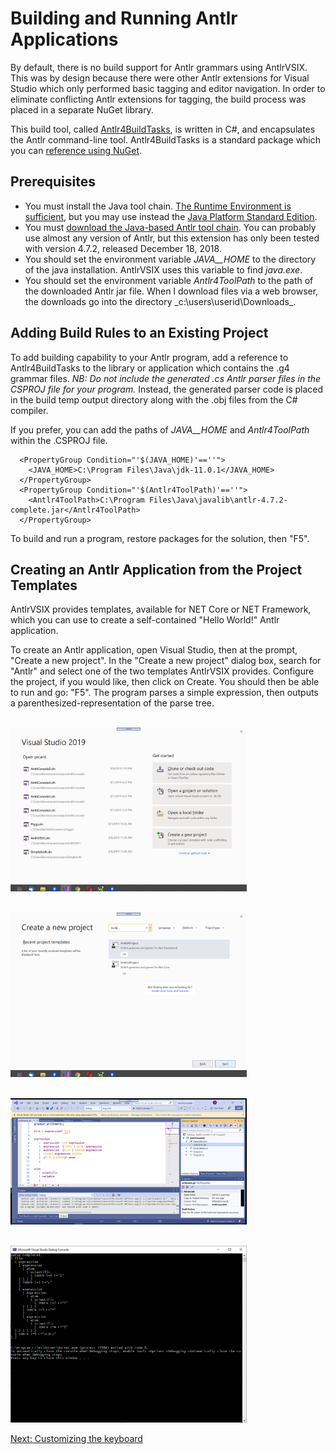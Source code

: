 # Building and Running Antlr Applications

By default, there is no build support for Antlr grammars using AntlrVSIX. This was by design
because there were other Antlr extensions for Visual Studio which only performed basic tagging
and editor navigation. In order to eliminate conflicting Antlr extensions for tagging, the
build process was placed in a separate NuGet library.

This build tool, called [Antlr4BuildTasks](https://github.com/kaby76/Antlr4BuildTasks), is written in C#, and encapsulates
the Antlr command-line tool.
Antlr4BuildTasks is a standard package which you can [reference using NuGet](https://www.nuget.org/packages/Antlr4BuildTasks/).

## Prerequisites

* You must install the Java tool chain.
  [The Runtime Environment is sufficient](https://www.java.com/en/download/), but you may
  use instead the [Java Platform Standard Edition](https://www.oracle.com/technetwork/java/javase/downloads/index.html).
* You must [download the Java-based Antlr tool chain](https://www.antlr.org/download.html).
  You can probably use almost any version of Antlr, but this extension has only been tested with
  version 4.7.2, released December 18, 2018.
* You should set the environment variable _JAVA__HOME_ to the directory of the java installation.
  AntlrVSIX uses this variable to find _java.exe_. 
* You should set the environment variable _Antlr4ToolPath_ to the path of the downloaded Antlr jar file.
  When I download files via a web browser, the downloads go into the directory _c:\users\userid\Downloads\_.


## Adding Build Rules to an Existing Project

To add building capability to your Antlr program,
add a reference to Antlr4BuildTasks to the
library or application which contains the .g4 grammar files.
_NB: Do not include the generated .cs Antlr parser files
in the CSPROJ file for your program._ Instead, the generated
parser code is placed in the build temp output directory along with
the .obj files from the C# compiler.

If you prefer, you can add the paths of _JAVA__HOME_ and
_Antlr4ToolPath_ within the .CSPROJ file.

```
  <PropertyGroup Condition="'$(JAVA_HOME)'==''">
    <JAVA_HOME>C:\Program Files\Java\jdk-11.0.1</JAVA_HOME>
  </PropertyGroup>
  <PropertyGroup Condition="'$(Antlr4ToolPath)'==''">
    <Antlr4ToolPath>C:\Program Files\Java\javalib\antlr-4.7.2-complete.jar</Antlr4ToolPath>
  </PropertyGroup>
```

To build and run a program,
restore packages for the solution, then "F5".

## Creating an Antlr Application from the Project Templates

AntlrVSIX provides templates, available for NET Core or NET Framework,
which you can use to create a self-contained "Hello World!" Antlr application.

To create an Antlr application, open Visual Studio, then at the prompt, "Create a new project".
In the "Create a new project" dialog box, search for "Antlr" and select one of the two
templates AntlrVSIX provides. Configure the project, if you would like, then click on Create.
You should then be able to run and go: "F5". The program parses a simple expression, then outputs
a parenthesized-representation of the parse tree.

<br/><img src="2019-08-08-31.png" width="75%" />

<br/><img src="2019-08-08-32.png" width="75%" />

<br/><img src="2019-08-08-34.png" width="75%" />

<br/><img src="2019-08-08-33.png" width="75%" />

[Next: Customizing the keyboard](customizing.md)<br/>
